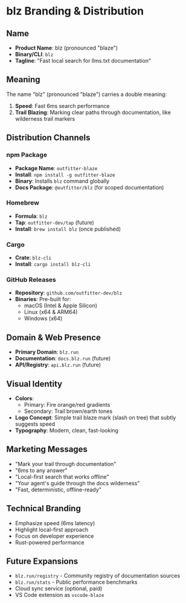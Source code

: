 # blz Branding & Distribution

## Name
- **Product Name**: blz (pronounced "blaze")
- **Binary/CLI**: `blz`
- **Tagline**: "Fast local search for llms.txt documentation"

## Meaning
The name "blz" (pronounced "blaze") carries a double meaning:
1. **Speed**: Fast 6ms search performance
2. **Trail Blazing**: Marking clear paths through documentation, like wilderness trail markers

## Distribution Channels

### npm Package
- **Package Name**: `outfitter-blaze`
- **Install**: `npm install -g outfitter-blaze`
- **Binary**: Installs `blz` command globally
- **Docs Package**: `@outfitter/blz` (for scoped documentation)

### Homebrew
- **Formula**: `blz`
- **Tap**: `outfitter-dev/tap` (future)
- **Install**: `brew install blz` (once published)

### Cargo
- **Crate**: `blz-cli`
- **Install**: `cargo install blz-cli`

### GitHub Releases
- **Repository**: `github.com/outfitter-dev/blz`
- **Binaries**: Pre-built for:
  - macOS (Intel & Apple Silicon)
  - Linux (x64 & ARM64)
  - Windows (x64)

## Domain & Web Presence
- **Primary Domain**: `blz.run`
- **Documentation**: `docs.blz.run` (future)
- **API/Registry**: `api.blz.run` (future)

## Visual Identity
- **Colors**: 
  - Primary: Fire orange/red gradients
  - Secondary: Trail brown/earth tones
- **Logo Concept**: Simple trail blaze mark (slash on tree) that subtly suggests speed
- **Typography**: Modern, clean, fast-looking

## Marketing Messages
- "Mark your trail through documentation"
- "6ms to any answer"
- "Local-first search that works offline"
- "Your agent's guide through the docs wilderness"
- "Fast, deterministic, offline-ready"

## Technical Branding
- Emphasize speed (6ms latency)
- Highlight local-first approach
- Focus on developer experience
- Rust-powered performance

## Future Expansions
- `blz.run/registry` - Community registry of documentation sources
- `blz.run/stats` - Public performance benchmarks
- Cloud sync service (optional, paid)
- VS Code extension as `vscode-blaze`